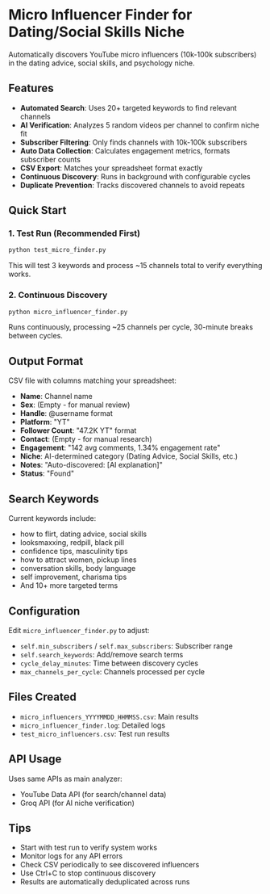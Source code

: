# Micro Influencer Finder for Dating/Social Skills Niche

Automatically discovers YouTube micro influencers (10k-100k subscribers) in the dating advice, social skills, and psychology niche.

## Features

- **Automated Search**: Uses 20+ targeted keywords to find relevant channels
- **AI Verification**: Analyzes 5 random videos per channel to confirm niche fit
- **Subscriber Filtering**: Only finds channels with 10k-100k subscribers
- **Auto Data Collection**: Calculates engagement metrics, formats subscriber counts
- **CSV Export**: Matches your spreadsheet format exactly
- **Continuous Discovery**: Runs in background with configurable cycles
- **Duplicate Prevention**: Tracks discovered channels to avoid repeats

## Quick Start

### 1. Test Run (Recommended First)
```bash
python test_micro_finder.py
```
This will test 3 keywords and process ~15 channels total to verify everything works.

### 2. Continuous Discovery
```bash
python micro_influencer_finder.py
```
Runs continuously, processing ~25 channels per cycle, 30-minute breaks between cycles.

## Output Format

CSV file with columns matching your spreadsheet:
- **Name**: Channel name
- **Sex**: (Empty - for manual review)
- **Handle**: @username format
- **Platform**: "YT"
- **Follower Count**: "47.2K YT" format
- **Contact**: (Empty - for manual research)
- **Engagement**: "142 avg comments, 1.34% engagement rate"
- **Niche**: AI-determined category (Dating Advice, Social Skills, etc.)
- **Notes**: "Auto-discovered: [AI explanation]"
- **Status**: "Found"

## Search Keywords

Current keywords include:
- how to flirt, dating advice, social skills
- looksmaxxing, redpill, black pill
- confidence tips, masculinity tips
- how to attract women, pickup lines
- conversation skills, body language
- self improvement, charisma tips
- And 10+ more targeted terms

## Configuration

Edit `micro_influencer_finder.py` to adjust:
- `self.min_subscribers` / `self.max_subscribers`: Subscriber range
- `self.search_keywords`: Add/remove search terms
- `cycle_delay_minutes`: Time between discovery cycles
- `max_channels_per_cycle`: Channels processed per cycle

## Files Created

- `micro_influencers_YYYYMMDD_HHMMSS.csv`: Main results
- `micro_influencer_finder.log`: Detailed logs
- `test_micro_influencers.csv`: Test run results

## API Usage

Uses same APIs as main analyzer:
- YouTube Data API (for search/channel data)
- Groq API (for AI niche verification)

## Tips

- Start with test run to verify system works
- Monitor logs for any API errors
- Check CSV periodically to see discovered influencers
- Use Ctrl+C to stop continuous discovery
- Results are automatically deduplicated across runs 